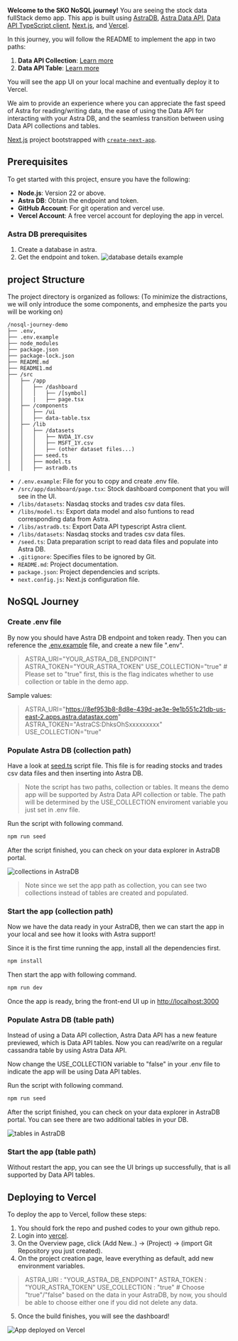 **Welcome to the SKO NoSQL journey!**
You are seeing the stock data fullStack demo app. This app is built using [AstraDB](https://docs.datastax.com/en/astra-db-serverless/index.html), [Astra Data API](https://docs.datastax.com/en/astra-db-serverless/api-reference/dataapiclient.html), [Data API TypeScript client](https://docs.datastax.com/en/astra-db-serverless/api-reference/typescript-client.html), [Next.js](https://nextjs.org/docs), and [Vercel](https://vercel.com/).

In this journey, you will follow the README to implement the app in two paths:
1. **Data API Collection**: [Learn more](https://docs.datastax.com/en/astra-db-serverless/api-reference/collections.html)
2. **Data API Table**: [Learn more](https://docs.datastax.com/en/astra-db-serverless/api-reference/tables.html)

You will see the app UI on your local machine and eventually deploy it to Vercel.

We aim to provide an experience where you can appreciate the fast speed of Astra for reading/writing data, the ease of using the Data API for interacting with your Astra DB, and the seamless transition between using Data API collections and tables.

[Next.js](https://nextjs.org) project bootstrapped with [`create-next-app`](https://nextjs.org/docs/app/api-reference/cli/create-next-app).



## Prerequisites

To get started with this project, ensure you have the following:

- **Node.js**: Version 22 or above. 
- **Astra DB**: Obtain the endpoint and token.
- **GitHub Account**: For git operation and vercel use.
- **Vercel Account**: A free vercel account for deploying the app in vercel.

### Astra DB prerequisites
1. Create a database in astra.
2. Get the endpoint and token.
![database details example](./public/astra-requirements.png)


## project Structure

The project directory is organized as follows:
(To minimize the distractions, we will only introduce the some components, and emphesize the parts you will be working on)

```
/nosql-journey-demo
├── .env, 
├── .env.example 
├── node_modules
├── package.json
├── package-lock.json
├── README.md
├── README1.md
├── /src
│   ├── /app
│   │   ├── /dashboard
│   │   │   ├── /[symbol]
│   │   |   ├── page.tsx
│   ├── /components
│   │   ├── /ui
│   │   ├── data-table.tsx
│   ├── /lib
│   │   ├── /datasets
│   │   │   ├── NVDA_1Y.csv
│   │   │   ├── MSFT_1Y.csv
│   │   │   ├── (other dataset files...)
│   │   ├── seed.ts
│   │   ├── model.ts
│   │   ├── astradb.ts
```

- `/.env.example`: File for you to copy and create .env file.
- `/src/app/dashboard/page.tsx`: Stock dashboard component that you will see in the UI.
- `/libs/datasets`: Nasdaq stocks and trades csv data files.
- `/libs/model.ts`: Export data model and also funtions to read corresponding data from Astra.
- `/libs/astradb.ts`: Export Data API typescript Astra client.
- `/libs/datasets`: Nasdaq stocks and trades csv data files.
- `/seed.ts`: Data preparation script to read data files and populate into Astra DB.
- `.gitignore`: Specifies files to be ignored by Git.
- `README.md`: Project documentation.
- `package.json`: Project dependencies and scripts.
- `next.config.js`: Next.js configuration file.



## NoSQL Journey



### Create .env file
By now you should have Astra DB endpoint and token ready.
Then you can reference the [.env.example](./env.example) file, and create a new file ".env".

> ASTRA_URI="YOUR_ASTRA_DB_ENDPOINT"
> ASTRA_TOKEN="YOUR_ASTRA_TOKEN"
> USE_COLLECTION="true" # Please set to "true" first, this is the flag indicates whether to use collection or table in the demo app.

Sample values:
> ASTRA_URI="https://8ef953b8-8d8e-439d-ae3e-9e1b551c21db-us-east-2.apps.astra.datastax.com"
>ASTRA_TOKEN="AstraCS:DhksOhSxxxxxxxxx"
>USE_COLLECTION="true"


### Populate Astra DB (collection path)
Have a look at [seed.ts](./src/lib/seed.ts) script file.
This file is for reading stocks and trades csv data files and then inserting into Astra DB.

> Note the script has two paths, collection or tables. It means the demo app will be supported by Astra Data API collection or table. The path will be determined by the USE_COLLECTION enviroment variable you just set in .env file.

Run the script with following command.
```sh
npm run seed
```

After the script finished, you can check on your data explorer in AstraDB portal.

![collections in AstraDB](./public/check-astra-portal.png)

> Note since we set the app path as collection, you can see two collections instead of tables are created and populated. 



### Start the app (collection path)
Now we have the data ready in your AstraDB, then we can start the app in your local and see how it looks with Astra support!

Since it is the first time running the app, install all the dependencies first.
```sh
npm install
```

Then start the app with following command.
```sh
npm run dev
```

Once the app is ready, bring the front-end UI up in [http://localhost:3000](http://localhost:3000)


### Populate Astra DB (table path)
Instead of using a Data API collection, Astra Data API has a new feature previewed, which is Data API tables. Now you can read/write on a regular cassandra table by using Astra Data API.

Now change the USE_COLLECTION variable to "false" in your .env file to indicate the app will be using Data API tables.

Run the script with following command.
```sh
npm run seed
```

After the script finished, you can check on your data explorer in AstraDB portal. You can see there are two additional tables in your DB.

![tables in AstraDB](./public/tables-astra.png)


### Start the app (table path)
Without restart the app, you can see the UI brings up successfully, that is all supported by Data API tables.



## Deploying to Vercel
To deploy the app to Vercel, follow these steps:

1. You should fork the repo and pushed codes to your own github repo.
2. Login into [vercel](https://vercel.com/login).
3. On the Overview page, click (Add New..) -> (Project) -> (import Git Repository you just created).
4. On the project creation page, leave everything as default, add new environment variables.
> ASTRA_URI : "YOUR_ASTRA_DB_ENDPOINT"
> ASTRA_TOKEN : "YOUR_ASTRA_TOKEN"
> USE_COLLECTION : "true" # Choose "true"/"false" based on the data in your AstraDB, by now, you should be able to choose either one if you did not delete any data. 
5. Once the build finishes, you will see the dashboard!

![App deployed on Vercel](./public/deploy_vercel.png)
